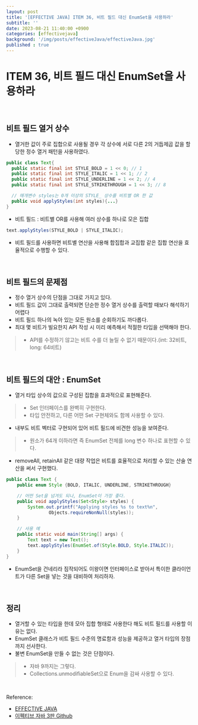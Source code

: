```yaml
---
layout: post
title: '[EFFECTIVE JAVA] ITEM 36, 비트 필드 대신 EnumSet을 사용하라'
subtitle: ''
date: 2023-08-21 11:40:00 +0900
categories: [effectivejava]
background: '/img/posts/effectiveJava/effectiveJava.jpg'
published : true
---
```


# ITEM 36, 비트 필드 대신 EnumSet을 사용하라

<br>

## 비트 필드 열거 상수
- 열거한 값이 주로 집합으로 사용될 경우 각 상수에 서로 다른 2의 거듭제곱 값을 할당한 정수 열거 패턴을 사용하였다.

```java
public class Text{
  public static final int STYLE_BOLD = 1 << 0; // 1
  public static final int STYLE_ITALIC = 1 << 1; // 2
  public static final int STYLE_UNDERLINE = 1 << 2; // 4
  public static final int STYLE_STRIKETHROUGH = 1 << 3; // 8

  // 매개변수 styles는 0개 이상의 STYLE_ 상수를 비트별 OR 한 값
  public void applyStyles(int styles){...}
}
```

- 비트 필드 : 비트별 OR를 사용해 여러 상수를 하나로 모은 집합

```java
text.applyStyles(STYLE_BOLD | STYLE_ITALIC);
```

- 비트 필드를 사용하면 비트별 연산을 사용해 합집합과 교집합 같은 집합 연산을 효율적으로 수행할 수 있다.

<br>

## 비트 필드의 문제점
- 정수 열거 상수의 단점을 그대로 가지고 있다.
- 비트 필드 값이 그대로 출력되면 단순한 정수 열거 상수를 출력할 때보다 해석하기 어렵다
- 비트 필드 하나의 녹아 있는 모든 원소를 순회하기도 까다롭다.
- 최대 몇 비트가 빌요한지 API 작성 시 미리 예측해서 적절한 타입을 선택해야 한다.
> - API를 수정하기 않고는 비트 수를 더 늘릴 수 없기 때문이다.(int: 32비트, long: 64비트)

<br>

## 비트 필드의 대안 : EnumSet
- 열거 타입 상수의 값으로 구성된 집합을 효과적으로 표현해준다.
> - Set 인터페이스를 완벽히 구현한다.
> - 타입 안전하고, 다른 어떤 Set 구현체와도 함께 사용할 수 있다.
- 내부도 비트 벡터로 구현되어 있어 비트 필드에 비견한 성능을 보여준다.
> - 원소가 64개 이하라면 즉 EnumSet 전체를 long 변수 하나로 표현할 수 있다.
- removeAll, retainAll 같은 대량 작업은 비트를 효율적으로 처리할 수 있는 산술 연산을 써서 구현했다.

```java
public class Text {
    public enum Style {BOLD, ITALIC, UNDERLINE, STRIKETHROUGH}

    // 어떤 Set을 넘겨도 되나, EnumSet이 가장 좋다.
    public void applyStyles(Set<Style> styles) {
        System.out.printf("Applying styles %s to text%n",
                Objects.requireNonNull(styles));
    }

    // 사용 예
    public static void main(String[] args) {
        Text text = new Text();
        text.applyStyles(EnumSet.of(Style.BOLD, Style.ITALIC));
    }
}
```

- EnumSet을 건네리라 짐작되어도 이왕이면 인터페이스로 받아서 특이한 클라이언트가 다른 Set을 넣는 것을 대비하여 처리하자.

<br>

## 정리
- 열거할 수 있는 타입을 한데 모아 집합 형태로 사용한다 해도 비트 필드를 사용할 이유는 없다.
- EnumSet 클래스가 비트 필드 수준의 명료함과 성능을 제공하고 열거 타입의 장점까지 선사한다.
- 불변 EnumSet을 만들 수 없는 것은 단점이다.
> - 자바 9까지는 그렇다.
> - Collections.unmodifiableSet으로 Enum을 감싸 사용할 수 있다.

<br>

Reference:

- [EFFECTIVE JAVA](https://front.wemakeprice.com/product/121854081?search_keyword=%25EC%259D%25B4%25ED%258E%2599%25ED%258B%25B0%25EB%25B8%258C%2520%25EC%259E%2590%25EB%25B0%2594&_service=5&_no=1)
- [이펙티브 자바 3판 Github](https://github.com/WegraLee/effective-java-3e-source-code)
